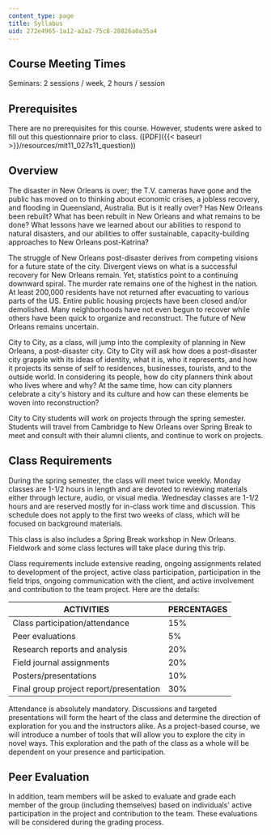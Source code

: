 ```yaml
---
content_type: page
title: Syllabus
uid: 272e4965-1a12-a2a2-75c8-28826a0a35a4
---
```


Course Meeting Times
--------------------

Seminars: 2 sessions / week, 2 hours / session

Prerequisites
-------------

There are no prerequisites for this course. However, students were asked to fill out this questionnaire prior to class. ([PDF]({{< baseurl >}}/resources/mit11_027s11_question))

Overview
--------

The disaster in New Orleans is over; the T.V. cameras have gone and the public has moved on to thinking about economic crises, a jobless recovery, and flooding in Queensland, Australia. But is it really over? Has New Orleans been rebuilt? What has been rebuilt in New Orleans and what remains to be done? What lessons have we learned about our abilities to respond to natural disasters, and our abilities to offer sustainable, capacity-building approaches to New Orleans post-Katrina?

The struggle of New Orleans post-disaster derives from competing visions for a future state of the city. Divergent views on what is a successful recovery for New Orleans remain. Yet, statistics point to a continuing downward spiral. The murder rate remains one of the highest in the nation. At least 200,000 residents have not returned after evacuating to various parts of the US. Entire public housing projects have been closed and/or demolished. Many neighborhoods have not even begun to recover while others have been quick to organize and reconstruct. The future of New Orleans remains uncertain.

City to City, as a class, will jump into the complexity of planning in New Orleans, a post-disaster city. City to City will ask how does a post-disaster city grapple with its ideas of identity, what it is, who it represents, and how it projects its sense of self to residences, businesses, tourists, and to the outside world. In considering its people, how do city planners think about who lives where and why? At the same time, how can city planners celebrate a city's history and its culture and how can these elements be woven into reconstruction?

City to City students will work on projects through the spring semester. Students will travel from Cambridge to New Orleans over Spring Break to meet and consult with their alumni clients, and continue to work on projects.

Class Requirements
------------------

During the spring semester, the class will meet twice weekly. Monday classes are 1-1/2 hours in length and are devoted to reviewing materials either through lecture, audio, or visual media. Wednesday classes are 1-1/2 hours and are reserved mostly for in-class work time and discussion. This schedule does not apply to the first two weeks of class, which will be focused on background materials.

This class is also includes a Spring Break workshop in New Orleans. Fieldwork and some class lectures will take place during this trip.

Class requirements include extensive reading, ongoing assignments related to development of the project, active class participation, participation in the field trips, ongoing communication with the client, and active involvement and contribution to the team project. Here are the details:

| ACTIVITIES | PERCENTAGES |
| --- | --- |
| Class participation/attendance | 15% |
| Peer evaluations | 5% |
| Research reports and analysis | 20% |
| Field journal assignments | 20% |
| Posters/presentations | 10% |
| Final group project report/presentation | 30% 

Attendance is absolutely mandatory. Discussions and targeted presentations will form the heart of the class and determine the direction of exploration for you and the instructors alike. As a project-based course, we will introduce a number of tools that will allow you to explore the city in novel ways. This exploration and the path of the class as a whole will be dependent on your presence and participation.

Peer Evaluation
---------------

In addition, team members will be asked to evaluate and grade each member of the group (including themselves) based on individuals' active participation in the project and contribution to the team. These evaluations will be considered during the grading process.